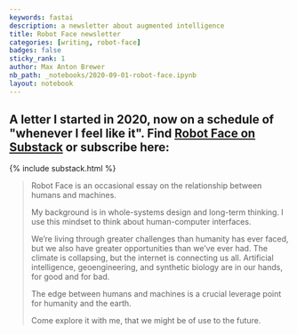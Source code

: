 ```yaml
---
keywords: fastai
description: a newsletter about augmented intelligence
title: Robot Face newsletter
categories: [writing, robot-face]
badges: false
sticky_rank: 1
author: Max Anton Brewer
nb_path: _notebooks/2020-09-01-robot-face.ipynb
layout: notebook
---
```


<!--
#################################################
### THIS FILE WAS AUTOGENERATED! DO NOT EDIT! ###
#################################################
# file to edit: _notebooks/2020-09-01-robot-face.ipynb
-->

<div class="container" id="notebook-container">
        
<div class="cell border-box-sizing text_cell rendered"><div class="inner_cell">
<div class="text_cell_render border-box-sizing rendered_html">
<h2 id="A-letter-I-started-in-2020,-now-on-a-schedule-of-&quot;whenever-I-feel-like-it&quot;.-Find-Robot-Face-on-Substack-or-subscribe-here:">A letter I started in 2020, now on a schedule of "whenever I feel like it". Find <a href="https://robotface.substack.com">Robot Face on Substack</a> or subscribe here:<a class="anchor-link" href="#A-letter-I-started-in-2020,-now-on-a-schedule-of-&quot;whenever-I-feel-like-it&quot;.-Find-Robot-Face-on-Substack-or-subscribe-here:"> </a></h2><p>{% include substack.html %}</p>

</div>
</div>
</div>
<div class="cell border-box-sizing text_cell rendered"><div class="inner_cell">
<div class="text_cell_render border-box-sizing rendered_html">
<blockquote><p>Robot Face is an occasional essay on the relationship between humans and machines.</p>
<p>My background is in whole-systems design and long-term thinking. I use this mindset to think about human-computer interfaces.</p>
<p>We’re living through greater challenges than humanity has ever faced, but we also have greater opportunities than we’ve ever had. The climate is collapsing, but the internet is connecting us all. Artificial intelligence, geoengineering, and synthetic biology are in our hands, for good and for bad.</p>
<p>The edge between humans and machines is a crucial leverage point for humanity and the earth.</p>
<p>Come explore it with me, that we might be of use to the future.</p>
</blockquote>

</div>
</div>
</div>
</div>
 

<script type="application/vnd.jupyter.widget-state+json">
{"state": {}, "version_major": 2, "version_minor": 0}
</script>

